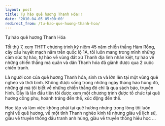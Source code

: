 ```yaml
---
layout: post
title: Tự hào quê hương Thanh Hóa!!
date: '2010-04-05 05:00:00'
redirect_from: /tu-hao-que-huong-thanh-hoa/
---
```


Tự hào quê hương Thanh Hóa

Tối thứ 7, xem THTT chương trình kỷ niệm 45 năm chiến thắng Hàm Rồng, cây cầu huyết mạch nằm trên quốc lộ 1A, tôi luôn mang trong mình những cảm súc tự hào, tự hào về vùng đất xứ Thanh địa linh nhân kiệt, tự hào về những chiến thắng mà quân và dân Thanh hóa đã giành được qua 2 cuộc chiến tranh.

Là người con của quê hương Thanh hóa, sinh ra và lớn lên tại một vùng quê nghèo và thời bình. Không được sống trong những ngày tháng hào hùng đó, những gì mà tôi biết về những chiến thắng đó chỉ là qua sách báo, truyền hình. Đây là lần đầu tiên tôi được xem một chương trình được tổ chức tại quê hương công phu, hoành tráng đến thế, xúc động đến thế.

Học tập và làm việc không phải tại quê hương nhưng trong lòng tôi luôn nghĩ về quê hương, về một tỉnh Thanh nghèo kinh tế nhưng giàu về lịch sử, giàu về truyền thống đấu tranh anh hùng, giàu về truyền thống hiếu học …